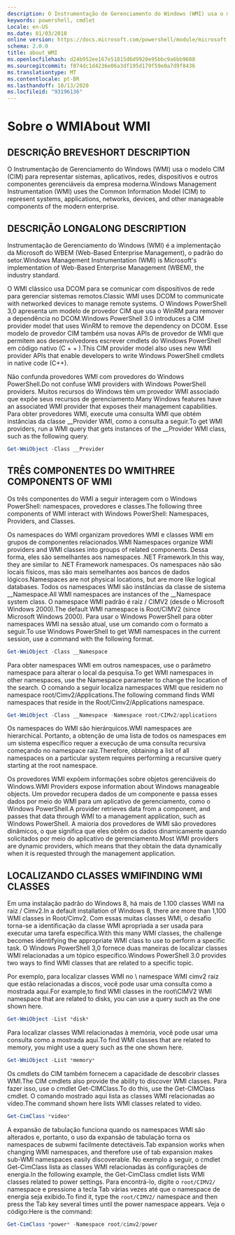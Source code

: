 ```yaml
---
description: O Instrumentação de Gerenciamento do Windows (WMI) usa o modelo CIM (CIM) para representar sistemas, aplicativos, redes, dispositivos e outros componentes gerenciáveis da empresa moderna.
keywords: powershell, cmdlet
Locale: en-US
ms.date: 01/03/2018
online version: https://docs.microsoft.com/powershell/module/microsoft.powershell.core/about/about_wmi?view=powershell-5.1&WT.mc_id=ps-gethelp
schema: 2.0.0
title: about_WMI
ms.openlocfilehash: d24b952ee167e51815d6d9920e95bbc9a6bb9608
ms.sourcegitcommit: f874dc1d4236e06a3df195d179f59e0a7d9f8436
ms.translationtype: MT
ms.contentlocale: pt-BR
ms.lasthandoff: 10/13/2020
ms.locfileid: "93196136"
---
```

# <a name="about-wmi"></a><span data-ttu-id="97db9-104">Sobre o WMI</span><span class="sxs-lookup"><span data-stu-id="97db9-104">About WMI</span></span>

## <a name="short-description"></a><span data-ttu-id="97db9-105">DESCRIÇÃO BREVE</span><span class="sxs-lookup"><span data-stu-id="97db9-105">SHORT DESCRIPTION</span></span>

<span data-ttu-id="97db9-106">O Instrumentação de Gerenciamento do Windows (WMI) usa o modelo CIM (CIM) para representar sistemas, aplicativos, redes, dispositivos e outros componentes gerenciáveis da empresa moderna.</span><span class="sxs-lookup"><span data-stu-id="97db9-106">Windows Management Instrumentation (WMI) uses the Common Information Model (CIM) to represent systems, applications, networks, devices, and other manageable components of the modern enterprise.</span></span>

## <a name="long-description"></a><span data-ttu-id="97db9-107">DESCRIÇÃO LONGA</span><span class="sxs-lookup"><span data-stu-id="97db9-107">LONG DESCRIPTION</span></span>

<span data-ttu-id="97db9-108">Instrumentação de Gerenciamento do Windows (WMI) é a implementação da Microsoft do WBEM (Web-Based Enterprise Management), o padrão do setor.</span><span class="sxs-lookup"><span data-stu-id="97db9-108">Windows Management Instrumentation (WMI) is Microsoft's implementation of Web-Based Enterprise Management (WBEM), the industry standard.</span></span>

<span data-ttu-id="97db9-109">O WMI clássico usa DCOM para se comunicar com dispositivos de rede para gerenciar sistemas remotos.</span><span class="sxs-lookup"><span data-stu-id="97db9-109">Classic WMI uses DCOM to communicate with networked devices to manage remote systems.</span></span> <span data-ttu-id="97db9-110">O Windows PowerShell 3,0 apresenta um modelo de provedor CIM que usa o WinRM para remover a dependência no DCOM.</span><span class="sxs-lookup"><span data-stu-id="97db9-110">Windows PowerShell 3.0 introduces a CIM provider model that uses WinRM to remove the dependency on DCOM.</span></span> <span data-ttu-id="97db9-111">Esse modelo de provedor CIM também usa novas APIs de provedor de WMI que permitem aos desenvolvedores escrever cmdlets do Windows PowerShell em código nativo (C \+ \+ ).</span><span class="sxs-lookup"><span data-stu-id="97db9-111">This CIM provider model also uses new WMI provider APIs that enable developers to write Windows PowerShell cmdlets in native code (C\+\+).</span></span>

<span data-ttu-id="97db9-112">Não confunda provedores WMI com provedores do Windows PowerShell.</span><span class="sxs-lookup"><span data-stu-id="97db9-112">Do not confuse WMI providers with Windows PowerShell providers.</span></span> <span data-ttu-id="97db9-113">Muitos recursos do Windows têm um provedor WMI associado que expõe seus recursos de gerenciamento.</span><span class="sxs-lookup"><span data-stu-id="97db9-113">Many Windows features have an associated WMI provider that exposes their management capabilities.</span></span> <span data-ttu-id="97db9-114">Para obter provedores WMI, execute uma consulta WMI que obtém instâncias da classe __Provider WMI, como a consulta a seguir.</span><span class="sxs-lookup"><span data-stu-id="97db9-114">To get WMI providers, run a WMI query that gets instances of the __Provider WMI class, such as the following query.</span></span>

```powershell
Get-WmiObject -Class __Provider
```

## <a name="three-components-of-wmi"></a><span data-ttu-id="97db9-115">TRÊS COMPONENTES DO WMI</span><span class="sxs-lookup"><span data-stu-id="97db9-115">THREE COMPONENTS OF WMI</span></span>

<span data-ttu-id="97db9-116">Os três componentes do WMI a seguir interagem com o Windows PowerShell: namespaces, provedores e classes.</span><span class="sxs-lookup"><span data-stu-id="97db9-116">The following three components of WMI interact with Windows PowerShell: Namespaces, Providers, and Classes.</span></span>

<span data-ttu-id="97db9-117">Os namespaces do WMI organizam provedores WMI e classes WMI em grupos de componentes relacionados.</span><span class="sxs-lookup"><span data-stu-id="97db9-117">WMI Namespaces organize WMI providers and WMI classes into groups of related components.</span></span> <span data-ttu-id="97db9-118">Dessa forma, eles são semelhantes aos namespaces .NET Framework.</span><span class="sxs-lookup"><span data-stu-id="97db9-118">In this way, they are similar to .NET Framework namespaces.</span></span>
<span data-ttu-id="97db9-119">Os namespaces não são locais físicos, mas são mais semelhantes aos bancos de dados lógicos.</span><span class="sxs-lookup"><span data-stu-id="97db9-119">Namespaces are not physical locations, but are more like logical databases.</span></span>
<span data-ttu-id="97db9-120">Todos os namespaces WMI são instâncias da classe de sistema __Namespace.</span><span class="sxs-lookup"><span data-stu-id="97db9-120">All WMI namespaces are instances of the __Namespace system class.</span></span> <span data-ttu-id="97db9-121">O namespace WMI padrão é raiz \/ CIMV2 (desde o Microsoft Windows 2000).</span><span class="sxs-lookup"><span data-stu-id="97db9-121">The default WMI namespace is Root\/CIMV2 (since Microsoft Windows 2000).</span></span> <span data-ttu-id="97db9-122">Para usar o Windows PowerShell para obter namespaces WMI na sessão atual, use um comando com o formato a seguir.</span><span class="sxs-lookup"><span data-stu-id="97db9-122">To use Windows PowerShell to get WMI namespaces in the current session, use a command with the following format.</span></span>

```powershell
Get-WmiObject -Class __Namespace
```

<span data-ttu-id="97db9-123">Para obter namespaces WMI em outros namespaces, use o parâmetro namespace para alterar o local da pesquisa.</span><span class="sxs-lookup"><span data-stu-id="97db9-123">To get WMI namespaces in other namespaces, use the Namespace parameter to change the location of the search.</span></span> <span data-ttu-id="97db9-124">O comando a seguir localiza namespaces WMI que residem no namespace root/Cimv2/Applications.</span><span class="sxs-lookup"><span data-stu-id="97db9-124">The following command finds WMI namespaces that reside in the Root/Cimv2/Applications namespace.</span></span>

```powershell
Get-WmiObject -Class __Namespace -Namespace root/CIMv2/applications
```

<span data-ttu-id="97db9-125">Os namespaces do WMI são hierárquicos.</span><span class="sxs-lookup"><span data-stu-id="97db9-125">WMI namespaces are hierarchical.</span></span> <span data-ttu-id="97db9-126">Portanto, a obtenção de uma lista de todos os namespaces em um sistema específico requer a execução de uma consulta recursiva começando no namespace raiz.</span><span class="sxs-lookup"><span data-stu-id="97db9-126">Therefore, obtaining a list of all namespaces on a particular system requires performing a recursive query starting at the root namespace.</span></span>

<span data-ttu-id="97db9-127">Os provedores WMI expõem informações sobre objetos gerenciáveis do Windows.</span><span class="sxs-lookup"><span data-stu-id="97db9-127">WMI Providers expose information about Windows manageable objects.</span></span> <span data-ttu-id="97db9-128">Um provedor recupera dados de um componente e passa esses dados por meio do WMI para um aplicativo de gerenciamento, como o Windows PowerShell.</span><span class="sxs-lookup"><span data-stu-id="97db9-128">A provider retrieves data from a component, and passes that data through WMI to a management application, such as Windows PowerShell.</span></span> <span data-ttu-id="97db9-129">A maioria dos provedores de WMI são provedores dinâmicos, o que significa que eles obtêm os dados dinamicamente quando solicitados por meio do aplicativo de gerenciamento.</span><span class="sxs-lookup"><span data-stu-id="97db9-129">Most WMI providers are dynamic providers, which means that they obtain the data dynamically when it is requested through the management application.</span></span>

## <a name="finding-wmi-classes"></a><span data-ttu-id="97db9-130">LOCALIZANDO CLASSES WMI</span><span class="sxs-lookup"><span data-stu-id="97db9-130">FINDING WMI CLASSES</span></span>

<span data-ttu-id="97db9-131">Em uma instalação padrão do Windows 8, há mais de 1.100 classes WMI na raiz \/ Cimv2.</span><span class="sxs-lookup"><span data-stu-id="97db9-131">In a default installation of Windows 8, there are more than 1,100 WMI classes in Root\/Cimv2.</span></span> <span data-ttu-id="97db9-132">Com essas muitas classes WMI, o desafio torna-se a identificação da classe WMI apropriada a ser usada para executar uma tarefa específica.</span><span class="sxs-lookup"><span data-stu-id="97db9-132">With this many WMI classes, the challenge becomes identifying the appropriate WMI class to use to perform a specific task.</span></span> <span data-ttu-id="97db9-133">O Windows PowerShell 3,0 fornece duas maneiras de localizar classes WMI relacionadas a um tópico específico.</span><span class="sxs-lookup"><span data-stu-id="97db9-133">Windows PowerShell 3.0 provides two ways to find WMI classes that are related to a specific topic.</span></span>

<span data-ttu-id="97db9-134">Por exemplo, para localizar classes WMI no \\ namespace WMI cimv2 raiz que estão relacionadas a discos, você pode usar uma consulta como a mostrada aqui.</span><span class="sxs-lookup"><span data-stu-id="97db9-134">For example,to find WMI classes in the root\\CIMV2 WMI namespace that are related to disks, you can use a query such as the one shown here.</span></span>

```powershell
Get-WmiObject -List *disk*
```

<span data-ttu-id="97db9-135">Para localizar classes WMI relacionadas à memória, você pode usar uma consulta como a mostrada aqui.</span><span class="sxs-lookup"><span data-stu-id="97db9-135">To find WMI classes that are related to memory, you might use a query such as the one shown here.</span></span>

```powershell
Get-WmiObject -List *memory*
```

<span data-ttu-id="97db9-136">Os cmdlets do CIM também fornecem a capacidade de descobrir classes WMI.</span><span class="sxs-lookup"><span data-stu-id="97db9-136">The CIM cmdlets also provide the ability to discover WMI classes.</span></span> <span data-ttu-id="97db9-137">Para fazer isso, use o cmdlet Get-CIMClass.</span><span class="sxs-lookup"><span data-stu-id="97db9-137">To do this, use the Get-CIMClass cmdlet.</span></span> <span data-ttu-id="97db9-138">O comando mostrado aqui lista as classes WMI relacionadas ao vídeo.</span><span class="sxs-lookup"><span data-stu-id="97db9-138">The command shown here lists WMI classes related to video.</span></span>

```powershell
Get-CimClass *video*
```

<span data-ttu-id="97db9-139">A expansão de tabulação funciona quando os namespaces WMI são alterados e, portanto, o uso da expansão de tabulação torna os namespaces de subwmi facilmente detectáveis.</span><span class="sxs-lookup"><span data-stu-id="97db9-139">Tab expansion works when changing WMI namespaces, and therefore use of tab expansion makes sub-WMI namespaces easily discoverable.</span></span> <span data-ttu-id="97db9-140">No exemplo a seguir, o cmdlet Get-CimClass lista as classes WMI relacionadas às configurações de energia.</span><span class="sxs-lookup"><span data-stu-id="97db9-140">In the following example, the Get-CimClass cmdlet lists WMI classes related to power settings.</span></span>
<span data-ttu-id="97db9-141">Para encontrá-lo, digite o `root/CIMV2/` namespace e pressione a tecla Tab várias vezes até que o namespace de energia seja exibido.</span><span class="sxs-lookup"><span data-stu-id="97db9-141">To find it, type the `root/CIMV2/` namespace and then press the Tab key several times until the power namespace appears.</span></span> <span data-ttu-id="97db9-142">Veja o código:</span><span class="sxs-lookup"><span data-stu-id="97db9-142">Here is the command:</span></span>

```powershell
Get-CimClass *power* -Namespace root/cimv2/power
```
